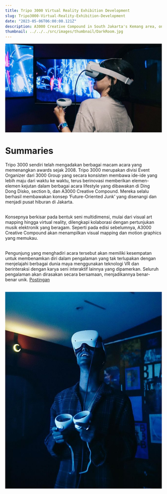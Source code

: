 ```yaml
---
title: Tripo 3000 Virtual Reality Exhibition Development
slug: Tripo3000-Virtual-Reality-Exhibition-Development
date: "2023-05-06T06:00:00.121Z"
description: A3000 Creative Compound in South Jakarta's Kemang area, once again becomes the host of the Dark Room art installation exhibition in the form of virtual reality.
thumbnail: ../../../src/images/thumbnail/DarkRoom.jpg
---
```


![](vr_2.jpg)<br>

# Summaries

Tripo 3000 sendiri telah mengadakan berbagai macam acara yang memenangkan awards sejak 2008. Tripo 3000 merupakan divisi Event Organizer dari 3000 Group yang secara konsisten membawa ide-ide yang lebih maju dari waktu ke waktu, terus berinovasi memberikan elemen-elemen kejutan dalam berbagai acara lifestyle yang dibawakan di Ding Dong Disko, section b, dan A3000 Creative Compound. Mereka selalu berhasil membawakan konsep ‘Future-Oriented Junk’ yang disenangi dan menjadi pusat hiburan di Jakarta.<br><br>

Konsepnya berkisar pada bentuk seni multidimensi, mulai dari visual art mapping hingga virtual reality, dilengkapi kolaborasi dengan pertunjukan musik elektronik yang beragam. Seperti pada edisi sebelumnya, A3000 Creative Compound akan menampilkan visual mapping dan motion graphics yang memukau.<br><br>

Pengunjung yang menghadiri acara tersebut akan memiliki kesempatan untuk membenamkan diri dalam pengalaman yang tak terlupakan dengan menjelajahi berbagai dunia maya menggunakan teknologi VR dan berinteraksi dengan karya seni interaktif lainnya yang dipamerkan. Seluruh pengalaman akan dirasakan secara bersamaan, menjadikannya benar-benar unik. 
<a href="https://www.instagram.com/p/Cr56-AiyQqT/?img_index=1" class='text-green-400'>Postingan</a><br><br>


![](vr.jpg)